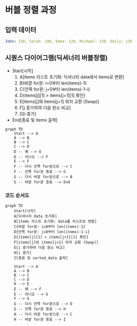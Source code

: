 # 버블 정렬 과정
## 입력 데이터
``` yaml
John: 130, Sarah: 140, Emma: 120, Michael: 150, Emily: 135
```
## 시퀀스 다이어그램(딕셔너리 버블정렬)
* Start[시작]
    1. A[items 리스트 초기화: 딕셔너리 data에서 items로 변환]
    2. B{바깥 for문: i=0부터 len(items)-1}
    3. C{안쪽 for문: j=0부터 len(items)-1-i}
    4. D{items[j][1] > items[j+1][1] 확인}
    5. E[items[j]와 items[j+1] 위치 교환 (Swap)]
    6. F[j 증가하여 다음 원소 비교]
    7. G[i 증가]
* End[종료 및 items 출력]
    
``` mermaid
graph TD
    Start --> A
    A --> B
    B --> C
    C --> D
    D -- 예 --> E
    D -- 아니오 --> F
    E --> F
    F -- 다시 안쪽 for문으로 --> C
    F -- 안쪽 for문 종료 --> G
    G -- 다시 바깥 for문으로 --> B
    G -- 바깥 for문 종료 --> End

```

### 코드 순서도

```mermaid
graph TD
    Start[시작]
    A[딕셔너리 data 초기화]
    B[items 리스트 초기화: data를 리스트로 변환]
    C{바깥 for문: i=0부터 len(items)-1}
    D{안쪽 for문: j=0부터 len(items)-1-i}
    E{items[j][1] > items[j+1][1] 확인}
    F[items[j]와 items[j+1] 위치 교환 (Swap)]
    G[j 증가하여 다음 원소 비교]
    H[i 증가]
    I[종료 및 sorted_data 출력]

    Start --> A
    A --> B
    B --> C
    C --> D
    D --> E
    E -- 예 --> F
    E -- 아니오 --> G
    F --> G
    G -- 다시 안쪽 for문으로 --> D
    G -- 안쪽 for문 종료 --> H
    H -- 다시 바깥 for문으로 --> C
    H -- 바깥 for문 종료 --> I
```
